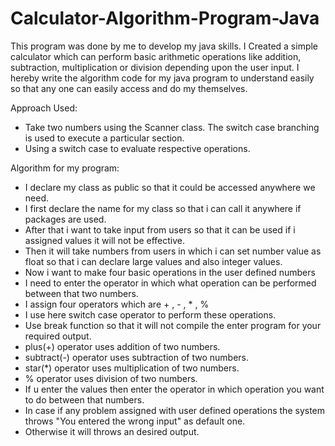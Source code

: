 # Calculator-Algorithm-Program-Java
This program was done by me to develop my java skills.
I Created a simple calculator which can perform basic arithmetic operations like addition, subtraction, multiplication or division depending upon the user input.
I hereby write the algorithm code for my java program to understand easily so that any one can easily access and do my themselves.

Approach Used:

* Take two numbers using the Scanner class. The switch case branching is used to execute a particular section.
* Using a switch case to evaluate respective operations.

Algorithm for my program:
- I declare my class as public so that it could be accessed anywhere we need. 
- I first declare the name for my class so that i can call it anywhere if packages are used.
- After that i want to take input from users so that it can be used if i assigned values it will not be effective.
- Then it will take numbers from users in which i can set number value as float so that i can declare large values and also integer values.
- Now i want to make four basic operations in the user defined numbers
- I need to enter the operator in which what operation can be performed between that two numbers.
- I assign four operators which are + , - , * , %
- I use here switch case operator to perform these operations.
- Use break function so that it will not compile the enter program for your required output. 
- plus(+) operator uses addition of two numbers.
- subtract(-) operator uses subtraction of two numbers.
- star(*) operator uses multiplication of two numbers.
- % operator uses division of two numbers.
- If u enter the values then enter the operator in which operation you want to do between that numbers.
- In case if any problem assigned with user defined operations the system throws "You entered the wrong input" as default one.
- Otherwise it will throws an desired output.
 

